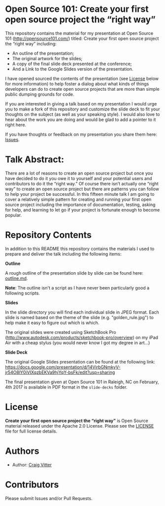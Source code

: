 # Open Source 101: Create your first open source project the “right way”

This repository contains the material for my presentation at Open Source 101 (http://opensource101.com/) titled: Create your first open source project the “right way” including:

* An outline of the presentation;
* The original artwork for the slides;
* A copy of the final slide deck presented at the conference;
* And a Link to the Google Slides version of the presentation.

I have opened sourced the contents of the presentation (see [License](#license) below for more information) to help foster a dialog about what kinds of things developers can do to create open source projects that are more than simple public dumping grounds for code. 

If you are interested in giving a talk based on my presentation I would urge you to make a fork of this repository and customize the slide deck to fit your thoughts on the subject (as well as your speaking style). I would also love to hear about the work you are doing and would be glad to add a pointer to it right here.

If you have thoughts or feedback on my presentation you share them here: [Issues](https://github.com/cvitter/Open-Source-101-Doing-It-Right/issues).

# Talk Abstract:

There are a lot of reasons to create an open source project but once you have decided to do it you owe it to yourself and your potential users and contributors to do it the “right way.” Of course there isn’t actually one “right way” to create an open source project but there are patterns you can follow to help your project be successful. In this fifteen minute talk I am going to cover a relatively simple pattern for creating and running your first open source project including the importance of documentation, testing, asking for help, and learning to let go if your project is fortunate enough to become popular.

# Repository Contents

In addition to this README this repository contains the materials I used to prepare and deliver the talk including the following items:

**Outline**

A rough outline of the presentation slide by slide can be found here: [outline.md](outline.md).

**Note**: The outline isn't a script as I have never been particularly good a following scripts.

**Slides**

In the slide directory you will find each individual slide in JPEG format. Each slide is named based on the theme of the slide (e.g. "golden_rule.jpg") to help make it easy to figure out which is which.

The original slides were created using SketchBook Pro (http://www.autodesk.com/products/sketchbook-pro/overview) on my iPad Air with a cheap stylus (you would never know I got my degree in art...)

**Slide Deck**

The original Google Slides presentation can be found at the following link:
https://docs.google.com/presentation/d/14VirbGNmkyV-jr54O8lY0iVIXqzbEKVa9hjYqY-bsFk/edit?usp=sharing

The final presentation given at Open Source 101 in Raleigh, NC on February, 4th 2017 is available in PDF format in the ```slide-decks``` folder.

# License
**Create your first open source project the “right way”** is Open Source material released under the Apache 2.0 License. Please see the [LICENSE](LICENSE) file for full license details.

# Authors
* Author: [Craig Vitter](https://github.com/cvitter)

# Contributors 
Please submit Issues and/or Pull Requests.